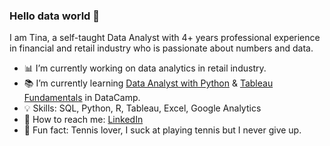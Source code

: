 ### Hello data world 📢

I am Tina, a self-taught Data Analyst with 4+ years professional experience in financial and retail industry who is passionate about numbers and data.


- 📊 I’m currently working on data analytics in retail industry. 
- 📚 I’m currently learning [Data Analyst with Python](https://app.datacamp.com/learn/career-tracks/data-analyst-with-python) & [Tableau Fundamentals](https://app.datacamp.com/learn/skill-tracks/tableau-fundamentals) in DataCamp.
- 💡 Skills: SQL, Python, R, Tableau, Excel, Google Analytics
- 👋 How to reach me: [LinkedIn](https://www.linkedin.com/in/tina-huang-70114b196/)
- 💚 Fun fact: Tennis lover, I suck at playing tennis but I never give up.



